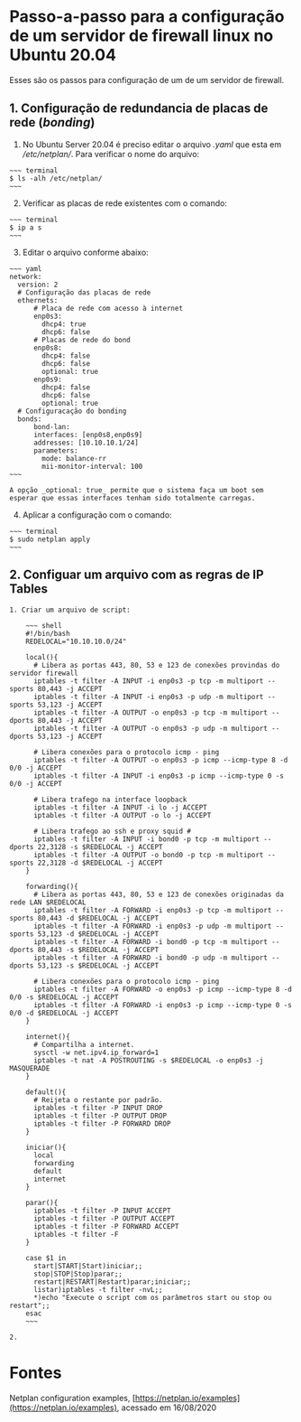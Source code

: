 # Passo-a-passo para a configuração de um servidor de firewall linux no Ubuntu 20.04

Esses são os passos para configuração de um de um servidor de firewall.

## 1. Configuração de redundancia de placas de rede  (_bonding_)

  1. No Ubuntu Server 20.04 é preciso editar o arquivo _.yaml_ que esta em  _/etc/netplan/_. Para verificar o nome do arquivo:

    ~~~ terminal
    $ ls -alh /etc/netplan/
    ~~~

  2. Verificar as placas de rede existentes com o comando:

    ~~~ terminal
    $ ip a s
    ~~~

  3. Editar o arquivo conforme abaixo:

    ~~~ yaml
    network:
      version: 2
      # Configuração das placas de rede
      ethernets:
          # Placa de rede com acesso à internet
          enp0s3:
            dhcp4: true
            dhcp6: false
          # Placas de rede do bond
          enp0s8:
            dhcp4: false
            dhcp6: false
            optional: true
          enp0s9:
            dhcp4: false
            dhcp6: false
            optional: true
      # Configuracação do bonding
      bonds:
          bond-lan:
          interfaces: [enp0s8,enp0s9]
          addresses: [10.10.10.1/24]
          parameters:
            mode: balance-rr
            mii-monitor-interval: 100
    ~~~

    A opção _optional: true_ permite que o sistema faça um boot sem esperar que essas interfaces tenham sido totalmente carregas.

  4. Aplicar a configuração com o comando:

    ~~~ terminal
    $ sudo netplan apply
    ~~~

## 2. Configuar um arquivo com as regras de IP Tables

    1. Criar um arquivo de script:

        ~~~ shell
        #!/bin/bash
        REDELOCAL="10.10.10.0/24"

        local(){
          # Libera as portas 443, 80, 53 e 123 de conexões provindas do servidor firewall
          iptables -t filter -A INPUT -i enp0s3 -p tcp -m multiport --sports 80,443 -j ACCEPT
          iptables -t filter -A INPUT -i enp0s3 -p udp -m multiport --sports 53,123 -j ACCEPT
          iptables -t filter -A OUTPUT -o enp0s3 -p tcp -m multiport --dports 80,443 -j ACCEPT
          iptables -t filter -A OUTPUT -o enp0s3 -p udp -m multiport --dports 53,123 -j ACCEPT

          # Libera conexões para o protocolo icmp - ping
          iptables -t filter -A OUTPUT -o enp0s3 -p icmp --icmp-type 8 -d 0/0 -j ACCEPT
          iptables -t filter -A INPUT -i enp0s3 -p icmp --icmp-type 0 -s 0/0 -j ACCEPT

          # Libera trafego na interface loopback
          iptables -t filter -A INPUT -i lo -j ACCEPT
          iptables -t filter -A OUTPUT -o lo -j ACCEPT

          # Libera trafego ao ssh e proxy squid #
          iptables -t filter -A INPUT -i bond0 -p tcp -m multiport --dports 22,3128 -s $REDELOCAL -j ACCEPT
          iptables -t filter -A OUTPUT -o bond0 -p tcp -m multiport --sports 22,3128 -d $REDELOCAL -j ACCEPT
        }

        forwarding(){
          # Libera as portas 443, 80, 53 e 123 de conexões originadas da rede LAN $REDELOCAL 
          iptables -t filter -A FORWARD -i enp0s3 -p tcp -m multiport --sports 80,443 -d $REDELOCAL -j ACCEPT
          iptables -t filter -A FORWARD -i enp0s3 -p udp -m multiport --sports 53,123 -d $REDELOCAL -j ACCEPT
          iptables -t filter -A FORWARD -i bond0 -p tcp -m multiport --dports 80,443 -s $REDELOCAL -j ACCEPT
          iptables -t filter -A FORWARD -i bond0 -p udp -m multiport --dports 53,123 -s $REDELOCAL -j ACCEPT

          # Libera conexões para o protocolo icmp - ping
          iptables -t filter -A FORWARD -o enp0s3 -p icmp --icmp-type 8 -d 0/0 -s $REDELOCAL -j ACCEPT
          iptables -t filter -A FORWARD -i enp0s3 -p icmp --icmp-type 0 -s 0/0 -d $REDELOCAL -j ACCEPT
        }

        internet(){
          # Compartilha a internet.
          sysctl -w net.ipv4.ip_forward=1
          iptables -t nat -A POSTROUTING -s $REDELOCAL -o enp0s3 -j MASQUERADE
        }

        default(){
          # Reijeta o restante por padrão.
          iptables -t filter -P INPUT DROP
          iptables -t filter -P OUTPUT DROP
          iptables -t filter -P FORWARD DROP
        }

        iniciar(){
          local
          forwarding
          default
          internet
        }

        parar(){
          iptables -t filter -P INPUT ACCEPT
          iptables -t filter -P OUTPUT ACCEPT
          iptables -t filter -P FORWARD ACCEPT
          iptables -t filter -F
        }

        case $1 in
          start|START|Start)iniciar;;
          stop|STOP|Stop)parar;;
          restart|RESTART|Restart)parar;iniciar;;
          listar)iptables -t filter -nvL;;
          *)echo "Execute o script com os parâmetros start ou stop ou restart";;
        esac
        ~~~

    2. 

# Fontes

Netplan configuration examples, [https://netplan.io/examples](https://netplan.io/examples), acessado em 16/08/2020

